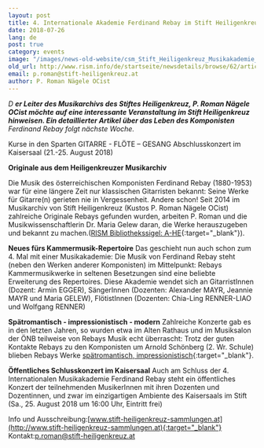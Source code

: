 ```yaml
---
layout: post
title: 4. Internationale Akademie Ferdinand Rebay im Stift Heiligenkreuz im Wienerwald/ NÖ / Österreich
date: 2018-07-26
lang: de
post: true
category: events
image: "/images/news-old-website/csm_Stift_Heiligenkreuz_Musikakademie_hl__17_18_Rebay_Ak_4_Plakat_601a46fe6b.jpg"
old_url: http://www.rism.info/de/startseite/newsdetails/browse/62/article/64/4th-international-ferdinand-rebay-academy-at-heiligenkreuz-abbey-austria.html
email: p.roman@stift-heiligenkreuz.at
author: P. Roman Nägele OCist
---
```



_D __er Leiter des Musikarchivs des Stiftes Heiligenkreuz, P. Roman Nägele OCist möchte auf eine interessante Veranstaltung im Stift Heiligenkreuz hinweisen. Ein detaillierter Artikel über das Leben des Komponisten__ Ferdinand Rebay folgt nächste Woche._

Kurse in den Sparten GITARRE - FLÖTE – GESANG
Abschlusskonzert im Kaisersaal (21.-25. August 2018)

**Originale aus dem Heiligenkreuzer Musikarchiv**

Die Musik des österreichischen Komponisten Ferdinand Rebay (1880-1953) war für eine längere Zeit nur klassischen Gitarristen bekannt: Seine Werke für Gitarre(n) gerieten nie in Vergessenheit. Andere schon! Seit 2014 im Musikarchiv von Stift Heiligenkreuz (Kustos P. Roman Nägele OCist) zahlreiche Originale Rebays gefunden wurden, arbeiten P. Roman und die Musikwissenschaftlerin Dr. Maria Gelew daran, die Werke herauszugeben und bekannt zu machen.([RISM Bibliothekssigel: A-HE](https://opac.rism.info/search?View=rism&siglum=A-HE&Language=de){:target="_blank"}).

**Neues fürs Kammermusik-Repertoire**
Das geschieht nun auch schon zum 4. Mal mit einer Musikakademie: Die Musik von Ferdinand Rebay steht (neben den Werken anderer Komponisten) im Mittelpunkt: Rebays Kammermusikwerke in seltenen Besetzungen sind eine beliebte Erweiterung des Repertoires. Diese Akademie wendet sich an GitarristInnen (Dozent: Armin EGGER), SängerInnen (Dozenten: Alexander MAYR, Jeannie MAYR und Maria GELEW), FlötistInnen (Dozenten: Chia-Ling RENNER-LIAO und Wolfgang RENNER)

**Spätromantisch - impressionistisch - modern**
Zahlreiche Konzerte gab es in den letzten Jahren, so wurden etwa im Alten Rathaus und im Musiksalon der ÖNB teilweise von Rebays Musik echt überrascht: Trotz der guten Kontakte Rebays zu den Komponisten um Arnold Schönberg (2. Wr. Schule) blieben Rebays Werke [spätromantisch, impressionistisch](http://www.stift-heiligenkreuz-sammlungen.at/musikarchiv/ferdinand-rebay/hoerbeispiele/){:target="_blank"}.


**Öffentliches Schlusskonzert im Kaisersaal**
Auch am Schluss der 4. Internationalen Musikakademie Ferdinand Rebay steht ein öffentliches Konzert der teilnehmenden MusikerInnen mit ihren Dozenten und Dozentinnen, und zwar im einzigartigen Ambiente des Kaisersaals im Stift (Sa., 25. August 2018 um 16:00 Uhr, Eintritt frei)

Info und Ausschreibung:[www.stift-heiligenkreuz-sammlungen.at](http://www.stift-heiligenkreuz-sammlungen.at){:target="_blank"}
Kontakt:[p.roman@stift-heiligenkreuz.at](mailto:p.roman@stift-heiligenkreuz.at)

